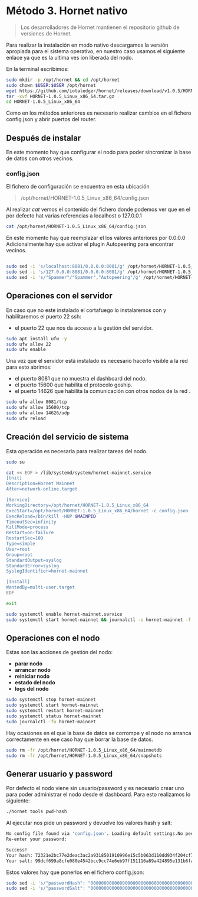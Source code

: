 # Método 3. Hornet nativo
> Los desarrolladores de Hornet mantienen el repositorio github de versiones de Hornet.

Para realizar la instalación en modo nativo descargamos la versión apropiada para el sistema operativo, en nuestro caso usamos el siguiente enlace ya que es la ultima ves ion liberada del nodo.

En la terminal escribimos:

```sh
sudo mkdir -p /opt/hornet && cd /opt/hornet
sudo chown $USER:$USER /opt/hornet
wget https://github.com/iotaledger/hornet/releases/download/v1.0.5/HORNET-1.0.5_Linux_x86_64.tar.gz
tar -xvf HORNET-1.0.5_Linux_x86_64.tar.gz
cd HORNET-1.0.5_Linux_x86_64
```

Como en los métodos anteriores es necesario realizar cambios en el fichero config.json y abrir puertos del router.


## Después de instalar

En este momento hay que configurar el nodo para poder sincronizar la base de datos con otros vecinos.

### config.json

El fichero de configuración se encuentra en esta ubicación
> /opt/hornet/HORNET-1.0.5_Linux_x86_64/config.json

Al realizar _cat_ vemos el contenido del fichero donde podemos ver que en el por defecto hat varias referencias a localhost o 127.0.0.1

```sh
cat /opt/hornet/HORNET-1.0.5_Linux_x86_64/config.json
```

En este momento hay que reemplazar el los valores anteriores por 0.0.0.0
Adicionalmente hay que activar el plugin Autopeering para encontrar vecinos.

```sh

sudo sed -i 's/localhost:8081/0.0.0.0:8081/g' /opt/hornet/HORNET-1.0.5_Linux_x86_64/config.json
sudo sed -i 's/127.0.0.0:8081/0.0.0.0:8081/g' /opt/hornet/HORNET-1.0.5_Linux_x86_64/config.json
sudo sed -i 's/"Spammer"/"Spammer","Autopeering"/g' /opt/hornet/HORNET-1.0.5_Linux_x86_64/config.json

```

## Operaciones con el servidor

En caso que no este instalado el cortafuego lo instalaremos con y habilitaremos el puerto 22 ssh:

- el puerto 22 que nos da acceso a la gestión del servidor.

```sh
sudo apt install ufw -y
sudo ufw allow 22
sudo ufw enable
```

Una vez que el servidor está instalado es necesario hacerlo visible a la red para esto abrimos:

- el puerto 8081 que no muestra el dashboard del nodo.
- el puerto 15600 que habilita el protocolo goship.
- el puerto 14626 que habilita la comunicación con otros nodos de la red .

```sh
sudo ufw allow 8081/tcp
sudo ufw allow 15600/tcp
sudo ufw allow 14626/udp
sudo ufw reload
```
## Creación del servicio de sistema

Esta operación es necesaria para realizar tareas del nodo.

```sh
sudo su

cat << EOF > /lib/systemd/system/hornet-mainnet.service
[Unit]
Description=Hornet Mainnet
After=network-online.target

[Service]
WorkingDirectory=/opt/hornet/HORNET-1.0.5_Linux_x86_64
ExecStart=/opt/hornet/HORNET-1.0.5_Linux_x86_64/hornet -c config.json
ExecReload=/bin/kill -HUP $MAINPID
TimeoutSec=infinity
KillMode=process
Restart=on-failure
RestartSec=100
Type=simple
User=root
Group=root
StandardOutput=syslog
StandardError=syslog
SyslogIdentifier=hornet-mainnet

[Install]
WantedBy=multi-user.target
EOF

exit
```

```sh
sudo systemctl enable hornet-mainnet.service
sudo systemctl start hornet-mainnet && journalctl -u hornet-mainnet -f

```

## Operaciones con el nodo

Estas son las acciones de gestión del nodo:

- __parar nodo__
- __arrancar nodo__
- __reiniciar nodo__
- __estado del nodo__
- __logs del nodo__

```sh
sudo systemctl stop hornet-mainnet
sudo systemctl start hornet-mainnet
sudo systemctl restart hornet-mainnet
sudo systemctl status hornet-mainnet
sudo journalctl -fu hornet-mainnet
```

Hay ocasiones en el que la base de datos se corrompe y el nodo no arranca correctamente en ese caso hay que borrar la base de datos.

```sh
sudo rm -fr /opt/hornet/HORNET-1.0.5_Linux_x86_64/mainnetdb
sudo rm -fr /opt/hornet/HORNET-1.0.5_Linux_x86_64/snapshots
```

## Generar usuario y password

Por defecto el nodo viene sin usuario/password y es necesario crear uno para poder administrar el nodo desde el dashboard. Para esto realizamos lo siguiente:

```sh
./hornet tools pwd-hash
```

Al ejecutar nos pide un password y devuelve los valores hash y salt:

```sh
No config file found via 'config.json'. Loading default settings.No peering config file found via 'peering.json'. Loading default settings.No profiles config file found via 'profiles.json'. Loading default settings.Enter a password:
Re-enter your password:

Success!
Your hash: 72321e2bc77e2deac3ac2a9318501910996e15c5b063d110dd934f204cf72ac0
Your salt: 99dcf699a8cfe080e4542bcc9cc74e6eb97f151116a89a424895e131b6fa8ef0
```

Estos valores hay que ponerlos en el fichero config.json:

```sh
sudo sed -i 's/"passwordHash": "0000000000000000000000000000000000000000000000000000000000000000"/"passwordHash": "72321e2bc77e2deac3ac2a9318501910996e15c5b063d110dd934f204cf72ac0"/g' /opt/hornet/HORNET-1.0.5_Linux_x86_64/config.json
sudo sed -i 's/"passwordSalt": "0000000000000000000000000000000000000000000000000000000000000000"/"passwordSalt": "99dcf699a8cfe080e4542bcc9cc74e6eb97f151116a89a424895e131b6fa8ef0"/g' /opt/hornet/HORNET-1.0.5_Linux_x86_64/config.json
```
